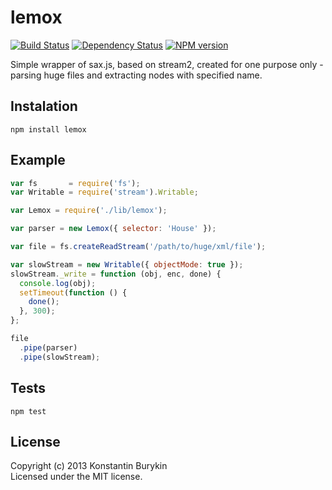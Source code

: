 # lemox
[![Build Status](https://travis-ci.org/burkostya/lemox.png?branch=master)](https://travis-ci.org/burkostya/lemox) [![Dependency Status](https://gemnasium.com/burkostya/lemox.png)](https://gemnasium.com/burkostya/lemox) [![NPM version](https://badge.fury.io/js/lemox.png)](http://badge.fury.io/js/lemox)

Simple wrapper of sax.js, based on stream2, created for one purpose only - 
 parsing huge files and extracting nodes with specified name.

## Instalation
```
npm install lemox
```

## Example

```js
var fs       = require('fs');
var Writable = require('stream').Writable;

var Lemox = require('./lib/lemox');

var parser = new Lemox({ selector: 'House' });

var file = fs.createReadStream('/path/to/huge/xml/file');

var slowStream = new Writable({ objectMode: true });
slowStream._write = function (obj, enc, done) {
  console.log(obj);
  setTimeout(function () {
    done();
  }, 300);
};

file
  .pipe(parser)
  .pipe(slowStream);
```

## Tests

```
npm test
```

## License
Copyright (c) 2013 Konstantin Burykin  
Licensed under the MIT license.
